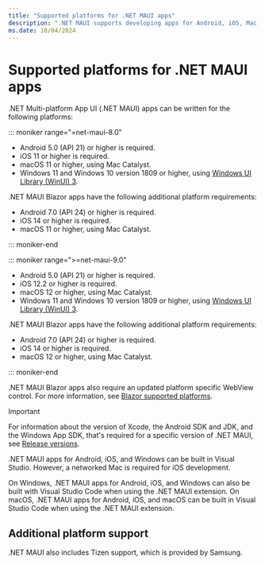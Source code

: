 ```yaml
---
title: "Supported platforms for .NET MAUI apps"
description: ".NET MAUI supports developing apps for Android, iOS, Mac Catalyst, and Windows."
ms.date: 10/04/2024
---
```


# Supported platforms for .NET MAUI apps

.NET Multi-platform App UI (.NET MAUI) apps can be written for the following platforms:

::: moniker range="=net-maui-8.0"

- Android 5.0 (API 21) or higher is required.
- iOS 11 or higher is required.
- macOS 11 or higher, using Mac Catalyst.
- Windows 11 and Windows 10 version 1809 or higher, using [Windows UI Library (WinUI) 3](/windows/apps/winui/winui3/).

.NET MAUI Blazor apps have the following additional platform requirements:

- Android 7.0 (API 24) or higher is required.
- iOS 14 or higher is required.
- macOS 11 or higher, using Mac Catalyst.

::: moniker-end

::: moniker range=">=net-maui-9.0"

- Android 5.0 (API 21) or higher is required.
- iOS 12.2 or higher is required.
- macOS 12 or higher, using Mac Catalyst.
- Windows 11 and Windows 10 version 1809 or higher, using [Windows UI Library (WinUI) 3](/windows/apps/winui/winui3/).

.NET MAUI Blazor apps have the following additional platform requirements:

- Android 7.0 (API 24) or higher is required.
- iOS 14 or higher is required.
- macOS 12 or higher, using Mac Catalyst.

::: moniker-end

.NET MAUI Blazor apps also require an updated platform specific WebView control. For more information, see [Blazor supported platforms](/aspnet/core/blazor/supported-platforms).

> [!IMPORTANT]
> For information about the version of Xcode, the Android SDK and JDK, and the Windows App SDK, that's required for a specific version of .NET MAUI, see [Release versions](https://github.com/dotnet/maui/wiki/Release-Versions).

.NET MAUI apps for Android, iOS, and Windows can be built in Visual Studio. However, a networked Mac is required for iOS development.

On Windows, .NET MAUI apps for Android, iOS, and Windows can also be built with Visual Studio Code when using the .NET MAUI extension. On macOS, .NET MAUI apps for Android, iOS, and macOS can be built in Visual Studio Code when using the .NET MAUI extension.

## Additional platform support

.NET MAUI also includes Tizen support, which is provided by Samsung.

<!-- ## Android platform support

You should have the latest Android SDK Tools and Android API platform installed. You can update to the latest versions using the Android SDK Manager.

Additionally, the target/compile version for Android projects **must** be set to *Use latest installed platform*. However the minimum version can be set to API 21 so you can continue to support devices that use Android 5.0 and newer. -->
